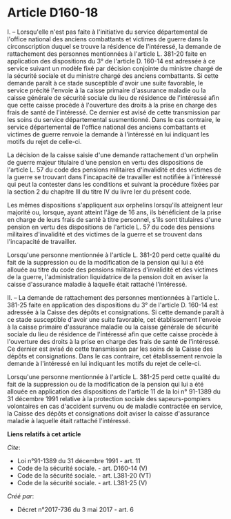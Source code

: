 # Article D160-18

I. – Lorsqu'elle n'est pas faite à l'initiative du service départemental de l'office national des anciens combattants et
victimes de guerre dans la circonscription duquel se trouve la résidence de l'intéressé, la demande de rattachement des
personnes mentionnées à l'article L. 381-20 faite en application des dispositions du 3° de l'article D. 160-14 est adressée à
ce service suivant un modèle fixé par décision conjointe du ministre chargé de la sécurité sociale et du ministre chargé des
anciens combattants. Si cette demande paraît à ce stade susceptible d'avoir une suite favorable, le service précité l'envoie
à la caisse primaire d'assurance maladie ou la caisse générale de sécurité sociale du lieu de résidence de l'intéressé afin
que cette caisse procède à l'ouverture des droits à la prise en charge des frais de santé de l'intéressé. Ce dernier est
avisé de cette transmission par les soins du service départemental susmentionné. Dans le cas contraire, le service
départemental de l'office national des anciens combattants et victimes de guerre renvoie la demande à l'intéressé en lui
indiquant les motifs du rejet de celle-ci. 

La décision de la caisse saisie d'une demande rattachement d'un orphelin de guerre majeur titulaire d'une pension en vertu
des dispositions de l'article L. 57 du code des pensions militaires d'invalidité et des victimes de la guerre se trouvant
dans l'incapacité de travailler est notifiée à l'intéressé qui peut la contester dans les conditions et suivant la procédure
fixées par la section 2 du chapitre III du titre IV du livre Ier du présent code. 

Les mêmes dispositions s'appliquent aux orphelins lorsqu'ils atteignent leur majorité ou, lorsque, ayant atteint l'âge de 16
ans, ils bénéficient de la prise en charge de leurs frais de santé à titre personnel, s'ils sont titulaires d'une pension en
vertu des dispositions de l'article L. 57 du code des pensions militaires d'invalidité et des victimes de la guerre et se
trouvent dans l'incapacité de travailler. 

Lorsqu'une personne mentionnée à l'article L. 381-20 perd cette qualité du fait de la suppression ou de la modification de la
pension qui lui a été allouée au titre du code des pensions militaires d'invalidité et des victimes de la guerre,
l'administration liquidatrice de la pension doit en aviser la caisse d'assurance maladie à laquelle était rattaché
l'intéressé. 

II. – La demande de rattachement des personnes mentionnées à l'article L. 381-25 faite en application des dispositions du 3°
de l'article D. 160-14 est adressée à la Caisse des dépôts et consignations. Si cette demande paraît à ce stade susceptible
d'avoir une suite favorable, cet établissement l'envoie à la caisse primaire d'assurance maladie ou la caisse générale de
sécurité sociale du lieu de résidence de l'intéressé afin que cette caisse procède à l'ouverture des droits à la prise en
charge des frais de santé de l'intéressé. Ce dernier est avisé de cette transmission par les soins de la Caisse des dépôts et
consignations. Dans le cas contraire, cet établissement renvoie la demande à l'intéressé en lui indiquant les motifs du rejet
de celle-ci. 

Lorsqu'une personne mentionnée à l'article L. 381-25 perd cette qualité du fait de la suppression ou de la modification de la
pension qui lui a été allouée en application des dispositions de l'article 11 de la loi n° 91-1389 du 31 décembre 1991
relative à la protection sociale des sapeurs-pompiers volontaires en cas d'accident survenu ou de maladie contractée en
service, la Caisse des dépôts et consignations doit aviser la caisse d'assurance maladie à laquelle était rattaché
l'intéressé.

**Liens relatifs à cet article**

_Cite_:

  - Loi n°91-1389 du 31 décembre 1991 - art. 11
  - Code de la sécurité sociale. - art. D160-14 (V)
  - Code de la sécurité sociale. - art. L381-20 (VT)
  - Code de la sécurité sociale. - art. L381-25 (V)

_Créé par_:

  - Décret n°2017-736 du 3 mai 2017 - art. 6
